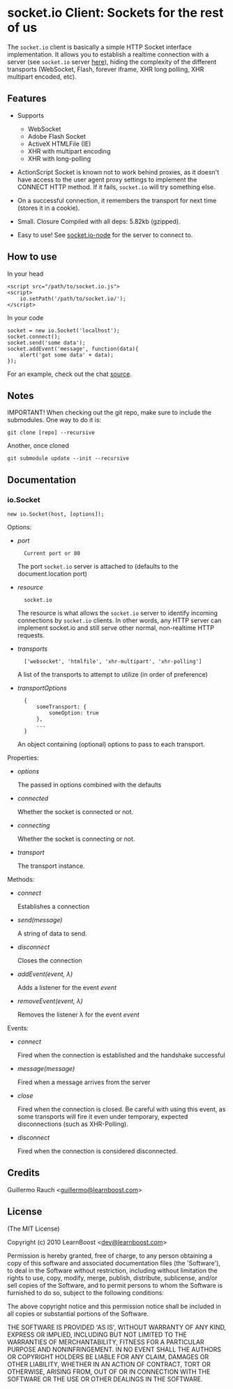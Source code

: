 socket.io Client: Sockets for the rest of us
============================================

The `socket.io` client is basically a simple HTTP Socket interface implementation. It allows you to establish a realtime connection with a server (see `socket.io` server [here](http://github.com/LearnBoost/Socket.IO-node)), hiding the complexity of the different transports (WebSocket, Flash, forever iframe, XHR long polling, XHR multipart encoded, etc).

## Features

- Supports 
	- WebSocket
	- Adobe Flash Socket
	- ActiveX HTMLFile (IE)
	- XHR with multipart encoding
	- XHR with long-polling
	
- ActionScript Socket is known not to work behind proxies, as it doesn't have access to the user agent proxy settings to implement the CONNECT HTTP method. If it fails, `socket.io` will try something else.
	
- On a successful connection, it remembers the transport for next time (stores it in a cookie).

- Small. Closure Compiled with all deps: 5.82kb (gzipped).

- Easy to use! See [socket.io-node](http://github.com/LearnBoost/Socket.IO-node) for the server to connect to.

## How to use
	
In your head
	
	<script src="/path/to/socket.io.js">
	<script>
		io.setPath('/path/to/socket.io/');
	</script>
	
In your code

	socket = new io.Socket('localhost');
	socket.connect();
	socket.send('some data');
	socket.addEvent('message', function(data){
		alert('got some data' + data);
	});
	
For an example, check out the chat [source](https://github.com/LearnBoost/Socket.IO-node/blob/master/test/chat.html).

## Notes

IMPORTANT! When checking out the git repo, make sure to include the submodules. One way to do it is:

	git clone [repo] --recursive
  
Another, once cloned

	git submodule update --init --recursive

## Documentation 

### io.Socket

	new io.Socket(host, [options]);

Options:

- *port*

		Current port or 80
	
	The port `socket.io` server is attached to (defaults to the document.location port)

- *resource*

		socket.io

  The resource is what allows the `socket.io` server to identify incoming connections by `socket.io` clients. In other words, any HTTP server can implement socket.io and still serve other normal, non-realtime HTTP requests.

- *transports*

		['websocket', 'htmlfile', 'xhr-multipart', 'xhr-polling']

	A list of the transports to attempt to utilize (in order of preference)
	
- *transportOptions*
	
		{
			someTransport: {
				someOption: true
			},
			...
		}
				
	An object containing (optional) options to pass to each transport.

Properties:

- *options*

	The passed in options combined with the defaults

- *connected*

	Whether the socket is connected or not.
	
- *connecting*

	Whether the socket is connecting or not.
	
- *transport*	

	The transport instance.

Methods:
	
- *connect*

	Establishes a connection	
	
- *send(message)*
	
	A string of data to send.
	
- *disconnect*

	Closes the connection
	
- *addEvent(event, λ)*

	Adds a listener for the event *event*
	
- *removeEvent(event, λ)*

	Removes the listener λ for the event *event*
	
Events:

- *connect*

	Fired when the connection is established and the handshake successful
	
- *message(message)*
	
	Fired when a message arrives from the server

- *close*

	Fired when the connection is closed. Be careful with using this event, as some transports will fire it even under temporary, expected disconnections (such as XHR-Polling).
	
- *disconnect*

	Fired when the connection is considered disconnected.
	
## Credits

Guillermo Rauch &lt;guillermo@learnboost.com&gt;

## License 

(The MIT License)

Copyright (c) 2010 LearnBoost &lt;dev@learnboost.com&gt;

Permission is hereby granted, free of charge, to any person obtaining
a copy of this software and associated documentation files (the
'Software'), to deal in the Software without restriction, including
without limitation the rights to use, copy, modify, merge, publish,
distribute, sublicense, and/or sell copies of the Software, and to
permit persons to whom the Software is furnished to do so, subject to
the following conditions:

The above copyright notice and this permission notice shall be
included in all copies or substantial portions of the Software.

THE SOFTWARE IS PROVIDED 'AS IS', WITHOUT WARRANTY OF ANY KIND,
EXPRESS OR IMPLIED, INCLUDING BUT NOT LIMITED TO THE WARRANTIES OF
MERCHANTABILITY, FITNESS FOR A PARTICULAR PURPOSE AND NONINFRINGEMENT.
IN NO EVENT SHALL THE AUTHORS OR COPYRIGHT HOLDERS BE LIABLE FOR ANY
CLAIM, DAMAGES OR OTHER LIABILITY, WHETHER IN AN ACTION OF CONTRACT,
TORT OR OTHERWISE, ARISING FROM, OUT OF OR IN CONNECTION WITH THE
SOFTWARE OR THE USE OR OTHER DEALINGS IN THE SOFTWARE.
